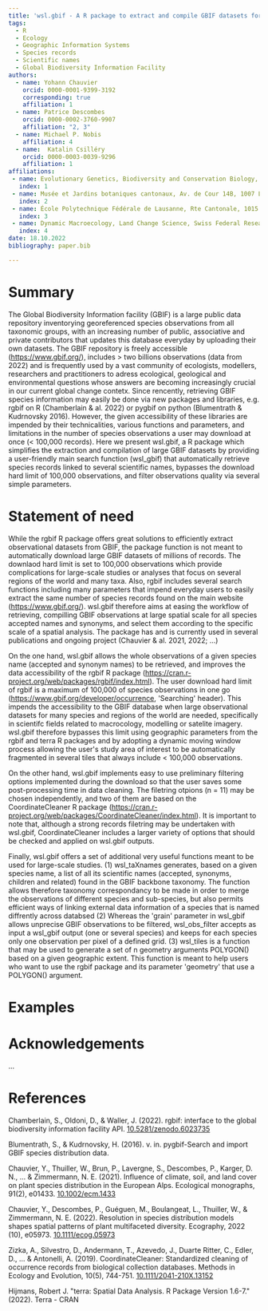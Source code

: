 ```yaml
---
title: 'wsl.gbif - A R package to extract and compile GBIF datasets for large-scale analyses'
tags:
  - R
  - Ecology
  - Geographic Information Systems
  - Species records
  - Scientific names
  - Global Biodiversity Information Facility
authors:
  - name: Yohann Chauvier
    orcid: 0000-0001-9399-3192
    corresponding: true
    affiliation: 1 
  - name: Patrice Descombes
    orcid: 0000-0002-3760-9907
    affiliation: "2, 3"
  - name: Michael P. Nobis
    affiliation: 4
  - name:  Katalin Csilléry
    orcid: 0000-0003-0039-9296
    affiliation: 1
affiliations:
 - name: Evolutionary Genetics, Biodiversity and Conservation Biology, Swiss Federal Research Institute (WSL), 8903 Birmensdorf, Switzerland
   index: 1
 - name: Musée et Jardins botaniques cantonaux, Av. de Cour 14B, 1007 Lausanne, Switzerland
   index: 2
 - name: École Polytechnique Fédérale de Lausanne, Rte Cantonale, 1015 Lausanne, Switzerland
   index: 3
 - name: Dynamic Macroecology, Land Change Science, Swiss Federal Research Institute (WSL), 8903 Birmensdorf, Switzerland
   index: 4
date: 18.10.2022
bibliography: paper.bib

---
```


# Summary

The Global Biodiversity Information facility (GBIF) is a large public data repository
inventorying georeferenced species observations from all taxonomic groups, with an
increasing number of public, associative and private contributors that updates this
database everyday by uploading their own datasets. The GBIF repository is freely
accessible (https://www.gbif.org/), includes > two billions observations (data from
2022) and is frequently used by a vast community of ecologists, modellers, researchers
and practitioners to adress ecological, geological and environmental questions
whose answers are becoming increasingly crucial in our current global change contetx.
Since rencently, retrieving GBIF species information may easily be done
via new packages and libraries, e.g. rgbif on R (Chamberlain & al. 2022) or
pygbif on python (Blumentrath & Kudrnovsky 2016). However, the given accessibility
of these libraries are impended by their technicalities, various functions and
parameters, and limitations in the number of species observations a user may download
at once (< 100,000 records). Here we present wsl.gbif, a R package which simplifies
the extraction and compilation of large GBIF datasets by providing a user-friendly main
search function (wsl_gbif) that automatically retrieve species records linked to several scientific
names, bypasses the download hard limit of 100,000 observations, and filter observations
quality via several simple parameters.

# Statement of need

While the rgbif R package offers great solutions to efficiently extract observational datasets
from GBIF, the package function is not meant to automatically download large GBIF datasets
of millions of records. The downlaod hard limit is set to 100,000 observations which provide
complications for large-scale studies or analyses that focus on several regions of the world
and many taxa. Also, rgbif includes several search functions including many parameters that
impend everyday users to easily extract the same number of species records found on the main
website (https://www.gbif.org/). wsl.gbif therefore aims at easing the workflow of retrieving,
compilling GBIF observations at large spatial scale for all species accepted names and synonyms,
and select them according to the specific scale of a spatial analysis. The package has and is
currently used in several publications and ongoing project (Chauvier & al. 2021, 2022; ...)

On the one hand, wsl.gbif allows the whole observations of a given species name (accepted and
synonym names) to be retrieved, and improves the data accessibility of the rgbif R package
(https://cran.r-project.org/web/packages/rgbif/index.html). The user download hard limit of
rgbif is a maximum of 100,000 of species observations in one go (https://www.gbif.org/developer/occurrence,
'Searching' header). This impends the accessibility to the GBIF database when large observational
datasets for many species and regions of the world are needed, specifically in scientifc fields
related to macrocology, modelling or satelite imagery. wsl.gbif therefore bypasses this limit
using geographic parameters from the rgbif and terra R packages and by adopting a dynamic moving
window process allowing the user's study area of interest to be automatically fragmented in several
tiles that always include < 100,000 observations.

On the other hand, wsl.gbif implements easy to use preliminary filtering options implemented during
the download so that the user saves some post-processing time in data cleaning. The filetring
otpions (n = 11) may be chosen independently, and two of them are based on the CoordinateCleaner R
package (https://cran.r-project.org/web/packages/CoordinateCleaner/index.html). It is important to
note that, although a strong records filetring may be undertaken with wsl.gbif, CoordinateCleaner
includes a larger variety of options that should be checked and applied on wsl.gbif outputs.

Finally, wsl.gbif offers a set of additional very useful functions meant to be used for large-scale
studies. (1) wsl_taXnames generates, based on a given species name, a list of all its scientific names
(accepted, synonyms, children and related) found in the GBIF backbone taxonomy. The function allows
therefore taxonomy correspondancy to be made in order to merge the observations of different species
and sub-species, but also permits efficient ways of linking external data information of a species that
is named diffrently across databsed (2) Whereas the 'grain' parameter in wsl_gbif allows unprecise GBIF
observations to be filtered, wsl_obs_filter accepts as input a wsl_gbif output (one or several species)
and keeps for each species only one observation per pixel of a defined grid. (3) wsl_tiles is a function
that may be used to generate a set of n geometry arguments POLYGON() based on a given geographic extent.
This function is meant to help users who want to use the rgbif package and its parameter 'geometry'
that use a POLYGON() argument.


# Examples



# Acknowledgements

...

# References

Chamberlain, S., Oldoni, D., & Waller, J. (2022). rgbif: interface to the global biodiversity information facility API. <a href="https://doi.org/10.5281/zenodo.6023735">10.5281/zenodo.6023735</a>

Blumentrath, S., & Kudrnovsky, H. (2016). v. in. pygbif-Search and import GBIF species distribution data.

Chauvier, Y., Thuiller, W., Brun, P., Lavergne, S., Descombes, P., Karger, D. N., ... & Zimmermann, N. E. (2021). Influence of climate, soil, and land cover on plant species distribution in the European Alps. Ecological monographs, 91(2), e01433. <a href="https://doi.org/10.1002/ecm.1433">10.1002/ecm.1433</a>

Chauvier, Y., Descombes, P., Guéguen, M., Boulangeat, L., Thuiller, W., & Zimmermann, N. E. (2022). Resolution in species distribution models shapes spatial patterns of plant multifaceted diversity. Ecography, 2022 (10), e05973. <a href="https://doi.org/10.1111/ecog.05973">10.1111/ecog.05973</a>

Zizka, A., Silvestro, D., Andermann, T., Azevedo, J., Duarte Ritter, C., Edler, D., ... & Antonelli, A. (2019). CoordinateCleaner: Standardized cleaning of occurrence records from biological collection databases. Methods in Ecology and Evolution, 10(5), 744-751. <a href="https://doi.org/10.1111/2041-210X.13152">10.1111/2041-210X.13152</a>

Hijmans, Robert J. "terra: Spatial Data Analysis. R Package Version 1.6-7." (2022). Terra - CRAN



